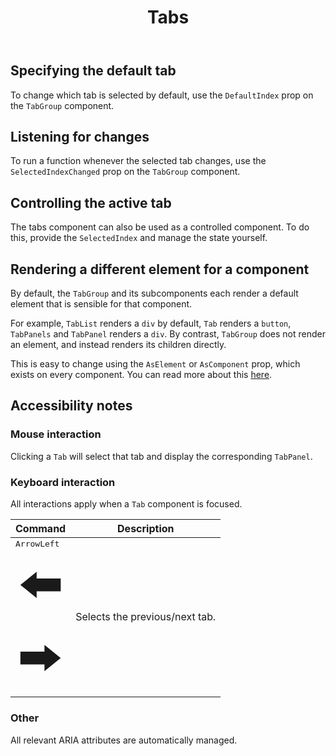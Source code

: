 ﻿---
order: 209
title: Tabs
category: HeadlessUI
permalink: /components/headlessUI/tabs
inject:
  type: Ignis.Website.Examples.HeadlessUI.TabsExample
  description: Easily create accessible, fully customizable tab interfaces, with robust focus management and keyboard navigation support.
api:
  - Ignis.Components.HeadlessUI.TabGroup, Ignis.Components.HeadlessUI
  - Ignis.Components.HeadlessUI.TabList, Ignis.Components.HeadlessUI
  - Ignis.Components.HeadlessUI.Tab, Ignis.Components.HeadlessUI
  - Ignis.Components.HeadlessUI.TabPanels, Ignis.Components.HeadlessUI
  - Ignis.Components.HeadlessUI.TabPanel, Ignis.Components.HeadlessUI
---

## Specifying the default tab

To change which tab is selected by default, use the `DefaultIndex` prop on the `TabGroup` component.

## Listening for changes

To run a function whenever the selected tab changes, use the `SelectedIndexChanged` prop on the `TabGroup` component.

## Controlling the active tab

The tabs component can also be used as a controlled component. To do this, provide the `SelectedIndex` and manage the
state yourself.

## Rendering a different element for a component

By default, the `TabGroup` and its subcomponents each render a default element that is sensible for that component.

For example, `TabList` renders a `div` by default, `Tab` renders a `button`, `TabPanels` and `TabPanel` renders a `div`.
By contrast, `TabGroup` does not render an element, and instead renders its children directly.

This is easy to change using the `AsElement` or `AsComponent` prop, which exists on every component.
You can read more about this [here](/components/dynamic).

## Accessibility notes

### Mouse interaction

Clicking a `Tab` will select that tab and display the corresponding `TabPanel`.

### Keyboard interaction

All interactions apply when a `Tab` component is focused.

| Command                                                                                                                                                                                                                                                                                                                                                                                                                                                                                                                  | Description                    |
|--------------------------------------------------------------------------------------------------------------------------------------------------------------------------------------------------------------------------------------------------------------------------------------------------------------------------------------------------------------------------------------------------------------------------------------------------------------------------------------------------------------------------|--------------------------------|
| <kbd><span class="sr-only">ArrowLeft</span><svg viewBox="0 0 11 16" fill="currentColor" xmlns="http://www.w3.org/2000/svg" aria-hidden="true" class="h-4 text-white"><path d="M9.922 6.596v2.808h-5.28v1.476L1.078 8l3.564-2.88v1.476h5.28z"></path></svg></kbd> <kbd><span class="sr-only"></span><svg viewBox="0 0 11 16" fill="currentColor" xmlns="http://www.w3.org/2000/svg" aria-hidden="true" class="h-4 text-white"><path d="M1.078 9.404V6.596h5.28V5.12L9.922 8l-3.564 2.88V9.404h-5.28z"></path></svg></kbd> | Selects the previous/next tab. |

### Other

All relevant ARIA attributes are automatically managed.
